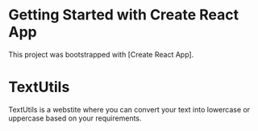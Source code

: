 # Getting Started with Create React App

This project was bootstrapped with [Create React App].

# TextUtils

TextUtils is a webstite where you can convert your text into lowercase or uppercase based on your requirements.